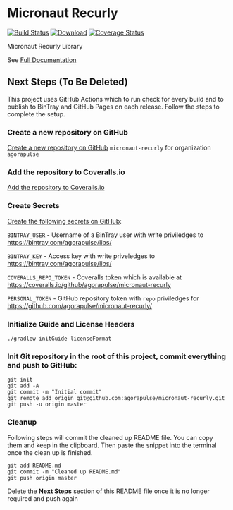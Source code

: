 # Micronaut Recurly

[![Build Status](https://github.com/agorapulse/micronaut-recurly/workflows/Check/badge.svg)](https://github.com/agorapulse/micronaut-recurly/actions)
[![Download](https://api.bintray.com/packages/agorapulse/libs/micronaut-recurly/images/download.svg)](https://bintray.com/agorapulse/libs/micronaut-recurly/_latestVersion)
[![Coverage Status](https://coveralls.io/repos/github/agorapulse/micronaut-recurly/badge.svg?branch=master)](https://coveralls.io/github/agorapulse/micronaut-recurly?branch=master)

Micronaut Recurly Library

See [Full Documentation][DOCS]

[DOCS]: https://agorapulse.github.io/micronaut-recurly


## Next Steps (To Be Deleted)

This project uses GitHub Actions which to run check for every build and to publish to BinTray and GitHub Pages on each release. Follow the steps to complete the setup.

### Create a new repository on GitHub 
[Create a new repository on GitHub][1] `micronaut-recurly` for organization `agorapulse`

### Add the repository to Coveralls.io

[Add the repository to Coveralls.io][2]

### Create Secrets
[Create the following secrets on GitHub][3]:

`BINTRAY_USER` - Username of a BinTray user with write priviledges to https://bintray.com/agorapulse/libs/

`BINTRAY_KEY` - Access key with write priveledges to https://bintray.com/agorapulse/libs/

`COVERALLS_REPO_TOKEN` - Coveralls token which is available at https://coveralls.io/github/agorapulse/micronaut-recurly

`PERSONAL_TOKEN` - GitHub repository token with `repo` priviledges for https://github.com/agorapulse/micronaut-recurly/
 
### Initialize Guide and License Headers

```
./gradlew initGuide licenseFormat
```
 
### Init Git repository in the root of this project, commit everything and push to GitHub:
  
```
git init
git add -A
git commit -m "Initial commit"
git remote add origin git@github.com:agorapulse/micronaut-recurly.git
git push -u origin master
```

### Cleanup

Following steps will commit the cleaned up README file. You can copy them and keep in the clipboard. 
Then paste the snippet into the terminal once the clean up is finished. 
```
git add README.md
git commit -m "Cleaned up README.md"
git push origin master
```

Delete the **Next Steps** section of this README file once it is no longer required and push again 

[1]: https://github.com/new
[2]: https://coveralls.io/repos/new
[3]: https://github.com/agorapulse/micronaut-recurly/settings/secrets
